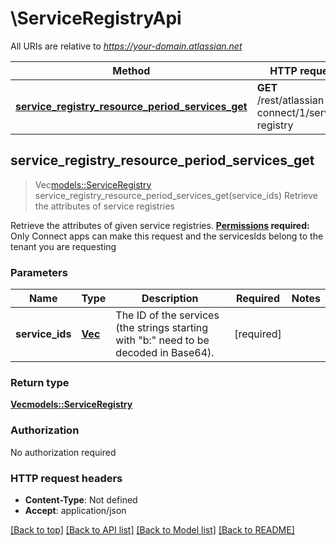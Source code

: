 # \ServiceRegistryApi

All URIs are relative to *https://your-domain.atlassian.net*

Method | HTTP request | Description
------------- | ------------- | -------------
[**service_registry_resource_period_services_get**](ServiceRegistryApi.md#service_registry_resource_period_services_get) | **GET** /rest/atlassian-connect/1/service-registry | Retrieve the attributes of service registries



## service_registry_resource_period_services_get

> Vec<models::ServiceRegistry> service_registry_resource_period_services_get(service_ids)
Retrieve the attributes of service registries

Retrieve the attributes of given service registries.  **[Permissions](#permissions) required:** Only Connect apps can make this request and the servicesIds belong to the tenant you are requesting

### Parameters


Name | Type | Description  | Required | Notes
------------- | ------------- | ------------- | ------------- | -------------
**service_ids** | [**Vec<String>**](String.md) | The ID of the services (the strings starting with \"b:\" need to be decoded in Base64). | [required] |

### Return type

[**Vec<models::ServiceRegistry>**](ServiceRegistry.md)

### Authorization

No authorization required

### HTTP request headers

- **Content-Type**: Not defined
- **Accept**: application/json

[[Back to top]](#) [[Back to API list]](../README.md#documentation-for-api-endpoints) [[Back to Model list]](../README.md#documentation-for-models) [[Back to README]](../README.md)

